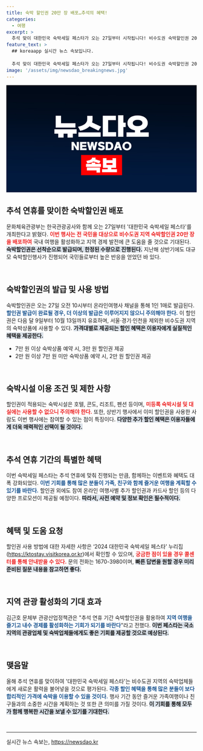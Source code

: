 ```yaml
---
title: 숙박 할인권 20만 장 배포…추석의 혜택!
categories:
  - 여행
excerpt: >
  추석 맞이 대한민국 숙박세일 페스타가 오는 27일부터 시작됩니다! 비수도권 숙박할인권 20만 장을 선착순으로 배포하며, 여행할인 혜택이 풍성하니 놓치지 마세요!
feature_text: >
  ## koreaapp 실시간 뉴스 속보입니다.

  추석 맞이 대한민국 숙박세일 페스타가 오는 27일부터 시작됩니다! 비수도권 숙박할인권 20만 장을 선착순으로 배포하며, 여행할인 혜택이 풍성하니 놓치지 마세요!
image: '/assets/img/newsdao_breakingnews.jpg'
---
```


<p><img src="/assets/img/newsdao_breakingnews.jpg" alt="koreaapp 속보" /></p>

<h2 data-ke-size="size26">추석 연휴를 맞이한 숙박할인권 배포</h2>

<p data-ke-size="size16">문화체육관광부는 한국관광공사와 함께 오는 27일부터 '대한민국 숙박세일 페스타'를 개최한다고 밝혔다. <b><span style="color: #ee2323;">이번 행사는 전 국민을 대상으로 비수도권 지역 숙박할인권 20만 장을 배포하여</span></b> 국내 여행을 활성화하고 지역 경제 발전에 큰 도움을 줄 것으로 기대된다. <b><span style="background-color: #21538527;">숙박할인권은 선착순으로 발급되며, 한정된 수량으로 진행된다.</span></b> 지난해 상반기에도 대규모 숙박할인행사가 진행되어 국민들로부터 높은 반응을 얻었던 바 있다.</p>

<p data-ke-size="size16">&nbsp;</p>

<h2 data-ke-size="size26">숙박할인권의 발급 및 사용 방법</h2>

<p data-ke-size="size16">숙박할인권은 오는 27일 오전 10시부터 온라인여행사 채널을 통해 1인 1매로 발급된다. <b><span style="color: #1a5490;">할인권 발급이 완료될 경우, 더 이상의 발급은 이루어지지 않으니 주의해야 한다.</span></b> 이 할인권은 다음 달 9일부터 10월 13일까지 유효하며, 서울·경기·인천을 제외한 비수도권 지역의 숙박상품에 사용할 수 있다. <b><span style="background-color: #21538527;">가격대별로 제공되는 할인 혜택은 이용자에게 실질적인 혜택을 제공한다.</span></b></p>

<ul>
    <li>7만 원 이상 숙박상품 예약 시, 3만 원 할인권 제공</li>
    <li>2만 원 이상 7만 원 미만 숙박상품 예약 시, 2만 원 할인권 제공</li>
</ul>

<p data-ke-size="size16">&nbsp;</p>

<h2 data-ke-size="size26">숙박시설 이용 조건 및 제한 사항</h2>

<p data-ke-size="size16">할인권이 적용되는 숙박시설은 호텔, 콘도, 리조트, 펜션 등이며, <b><span style="color: #ee2323;">미등록 숙박시설 및 대실에는 사용할 수 없으니 주의해야 한다.</span></b> 또한, 상반기 행사에서 이미 할인권을 사용한 사람도 이번 행사에는 참여할 수 있는 점이 특징이다. <b><span style="background-color: #21538527;">다양한 추가 할인 혜택은 이용자들에게 더욱 매력적인 선택이 될 것이다.</span></b></p>

<p data-ke-size="size16">&nbsp;</p>

<h2 data-ke-size="size26">추석 연휴 기간의 특별한 혜택</h2>

<p data-ke-size="size16">이번 숙박세일 페스타는 추석 연휴에 맞춰 진행되는 만큼, 함께하는 이벤트와 혜택도 대폭 강화되었다. <b><span style="color: #1a5490;">이번 기회를 통해 많은 분들이 가족, 친구와 함께 즐거운 여행을 계획할 수 있기를 바란다.</span></b> 할인권 외에도 참여 온라인 여행사별 추가 할인권과 카드사 할인 등의 다양한 프로모션이 제공될 예정이다. <b><span style="background-color: #21538527;">따라서, 사전 예약 및 정보 확인은 필수적이다.</span></b></p>

<p data-ke-size="size16">&nbsp;</p>

<h2 data-ke-size="size26">혜택 및 도움 요청</h2>

<p data-ke-size="size16">할인권 사용 방법에 대한 자세한 사항은 ‘2024 대한민국 숙박세일 페스타’ 누리집(<a href="https://ktostay.visitkorea.or.kr" target="_blank" rel="noopener">https://ktostay.visitkorea.or.kr</a>)에서 확인할 수 있으며, <b><span style="color: #ee2323;">궁금한 점이 있을 경우 콜센터를 통해 안내받을 수 있다.</span></b> 문의 전화는 1670-3980이며, <b><span style="background-color: #21538527;">빠른 답변을 원할 경우 미리 준비된 질문 내용을 참고하면 좋다.</span></b></p>

<p data-ke-size="size16">&nbsp;</p>

<h2 data-ke-size="size26">지역 관광 활성화의 기대 효과</h2>

<p data-ke-size="size16">김근호 문체부 관광산업정책관은 "추석 연휴 기간 숙박할인권을 활용하여 <b><span style="color: #1a5490;">지역 여행을 즐기고 내수 경제를 활성화하는 기회가 되기를 바란다</span></b>"라고 전했다. <b><span style="background-color: #21538527;">이번 페스타는 국소 지역의 관광업체 및 숙박업체들에게도 좋은 기회를 제공할 것으로 예상된다.</span></b></p>

<p data-ke-size="size16">&nbsp;</p>

<h2 data-ke-size="size26">맺음말</h2>

<p data-ke-size="size16">올해 추석 연휴를 맞이하여 '대한민국 숙박세일 페스타'는 비수도권 지역의 숙박업체들에게 새로운 활력을 불어넣을 것으로 평가된다. <b><span style="color: #1a5490;">각종 할인 혜택을 통해 많은 분들이 보다 합리적인 가격에 숙박을 이용할 수 있을 것이다.</span></b> 행사 기간 동안 즐거운 가족여행이나 친구들과의 소중한 시간을 계획하는 것 또한 큰 의미를 가질 것이다. <b><span style="background-color: #21538527;">이 기회를 통해 모두가 함께 행복한 시간을 보낼 수 있기를 기대한다.</span></b></p>

<p data-ke-size="size16">&nbsp;</p>

<hr>

<p data-ke-size="size16"></p>
실시간 뉴스 속보는, <a href="https://newsdao.kr" rel="dofollow">https://newsdao.kr</a>


